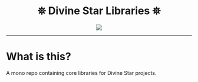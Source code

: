<h1 align="center">
 ⛯ Divine Star Libraries ⛯
</h1>

<p align="center">
<img src="https://divine-star-software.github.io/DigitalAssets/images/logo-small.png">
</p>

---


# What is this?

A mono repo containing core libraries for Divine Star projects.

